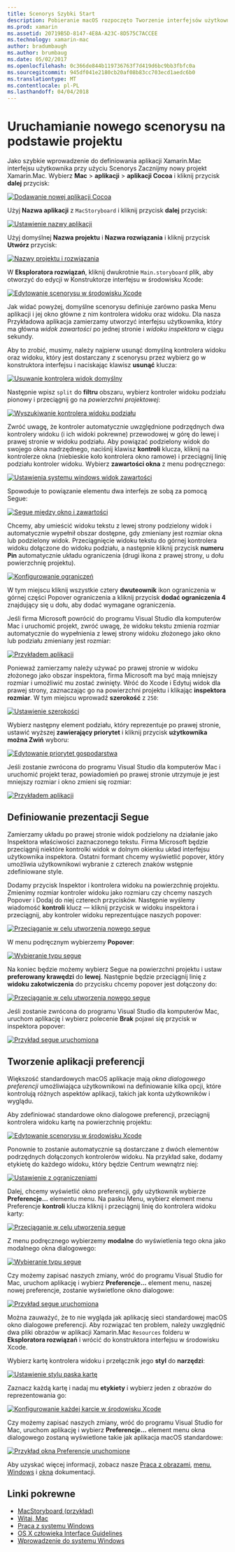 ```yaml
---
title: Scenorys Szybki Start
description: Pobieranie macOS rozpoczęto Tworzenie interfejsów użytkownika za pomocą scenorys.
ms.prod: xamarin
ms.assetid: 20719B5D-8147-4E8A-A23C-8D575C7ACCEE
ms.technology: xamarin-mac
author: bradumbaugh
ms.author: brumbaug
ms.date: 05/02/2017
ms.openlocfilehash: 0c366de844b119736763f7d419d6bc9bb3fbfc0a
ms.sourcegitcommit: 945df041e2180cb20af08b83cc703ecd1aedc6b0
ms.translationtype: MT
ms.contentlocale: pl-PL
ms.lasthandoff: 04/04/2018
---
```

# <a name="starting-a-new-storyboard-based-project"></a>Uruchamianie nowego scenorysu na podstawie projektu

Jako szybkie wprowadzenie do definiowania aplikacji Xamarin.Mac interfejsu użytkownika przy użyciu Scenorys Zacznijmy nowy projekt Xamarin.Mac. Wybierz **Mac** > **aplikacji** > **aplikacji Cocoa** i kliknij przycisk **dalej** przycisk:

[![](quickstart-images/qs01.png "Dodawanie nowej aplikacji Cocoa")](quickstart-images/qs01.png#lightbox)

Użyj **Nazwa aplikacji** z `MacStoryboard` i kliknij przycisk **dalej** przycisk:

[![](quickstart-images/qs02.png "Ustawienie nazwy aplikacji")](quickstart-images/qs02.png#lightbox)

Użyj domyślnej **Nazwa projektu** i **Nazwa rozwiązania** i kliknij przycisk **Utwórz** przycisk:

[![](quickstart-images/qs03.png "Nazwy projektu i rozwiązania")](quickstart-images/qs03.png#lightbox)

W **Eksploratora rozwiązań**, kliknij dwukrotnie `Main.storyboard` plik, aby otworzyć do edycji w Konstruktorze interfejsu w środowisku Xcode:

[![](quickstart-images/qs04.png "Edytowanie scenorysu w środowisku Xcode")](quickstart-images/qs04.png#lightbox)

Jak widać powyżej, domyślne scenorysu definiuje zarówno paska Menu aplikacji i jej okno główne z nim kontrolera widoku oraz widoku. Dla nasza Przykładowa aplikacja zamierzamy utworzyć interfejsu użytkownika, który ma główna _widok zawartości_ po jednej stronie i _widoku inspektora_ w ciągu sekundy.

Aby to zrobić, musimy, należy najpierw usunąć domyślną kontrolera widoku oraz widoku, który jest dostarczany z scenorysu przez wybierz go w konstruktora interfejsu i naciskając klawisz **usunąć** klucza:

[![](quickstart-images/qs05.png "Usuwanie kontrolera widok domyślny")](quickstart-images/qs05.png#lightbox)

Następnie wpisz `split` do **filtru** obszaru, wybierz kontroler widoku podziału pionowy i przeciągnij go na _powierzchni projektowej_:

[![](quickstart-images/qs06.png "Wyszukiwanie kontrolera widoku podziału")](quickstart-images/qs06.png#lightbox)

Zwróć uwagę, że kontroler automatycznie uwzględnione podrzędnych dwa kontrolery widoku (i ich widoki pokrewne) przewodowej w górę do lewej i prawej stronie w widoku podziału. Aby powiązać podzielony widok do swojego okna nadrzędnego, naciśnij klawisz **kontroli** klucza, kliknij na kontrolerze okna (niebieskie koło kontrolera okno ramowe) i przeciągnij linię podziału kontroler widoku. Wybierz **zawartości okna** z menu podręcznego:

[![](quickstart-images/qs07.png "Ustawienia systemu windows widok zawartości")](quickstart-images/qs07.png#lightbox)

Spowoduje to powiązanie elementu dwa interfejs ze sobą za pomocą Segue:

[![](quickstart-images/qs08.png "Segue między okno i zawartości")](quickstart-images/qs08.png#lightbox)

Chcemy, aby umieścić widoku tekstu z lewej strony podzielony widok i automatycznie wypełnił obszar dostępne, gdy zmieniany jest rozmiar okna lub podzielony widok. Przeciągnięcie widoku tekstu do górnej kontrolera widoku dołączone do widoku podziału, a następnie kliknij przycisk **numeru Pin** automatycznie układu ograniczenia (drugi ikona z prawej strony, u dołu powierzchnię projektu).

[![](quickstart-images/qs09.png "Konfigurowanie ograniczeń")](quickstart-images/qs09.png#lightbox)

W tym miejscu kliknij wszystkie cztery **dwuteownik** ikon ograniczenia w górnej części Popover ograniczenia a kliknij przycisk **dodać ograniczenia 4** znajdujący się u dołu, aby dodać wymagane ograniczenia.

Jeśli firma Microsoft powrócić do programu Visual Studio dla komputerów Mac i uruchomić projekt, zwróć uwagę, że widoku tekstu zmienia rozmiar automatycznie do wypełnienia z lewej strony widoku złożonego jako okno lub podziału zmieniany jest rozmiar:

[![](quickstart-images/qs10.png "Przykładem aplikacji")](quickstart-images/qs10.png#lightbox)

Ponieważ zamierzamy należy używać po prawej stronie w widoku złożonego jako obszar inspektora, firma Microsoft ma być mają mniejszy rozmiar i umożliwić mu zostać zwinięty. Wróć do Xcode i Edytuj widok dla prawej strony, zaznaczając go na powierzchni projektu i klikając **inspektora rozmiar**. W tym miejscu wprowadź **szerokość** z `250`:

[![](quickstart-images/qs11.png "Ustawienie szerokości")](quickstart-images/qs11.png#lightbox)

Wybierz następny element podziału, który reprezentuje po prawej stronie, ustawić wyższej **zawierający priorytet** i kliknij przycisk **użytkownika można Zwiń** wyboru:

[![](quickstart-images/qs12.png "Edytowanie priorytet gospodarstwa")](quickstart-images/qs12.png#lightbox)

Jeśli zostanie zwrócona do programu Visual Studio dla komputerów Mac i uruchomić projekt teraz, powiadomień po prawej stronie utrzymuje je jest mniejszy rozmiar i okno zmieni się rozmiar:

[![](quickstart-images/qs13.png "Przykładem aplikacji")](quickstart-images/qs13.png#lightbox)

<a name="Defining-a-Presentation-Segue" />

## <a name="defining-a-presentation-segue"></a>Definiowanie prezentacji Segue

Zamierzamy układu po prawej stronie widok podzielony na działanie jako Inspektora właściwości zaznaczonego tekstu. Firma Microsoft będzie przeciągnij niektóre kontrolki widok w dolnym okienku układ interfejsu użytkownika inspektora. Ostatni formant chcemy wyświetlić popover, który umożliwia użytkownikowi wybranie z czterech znaków wstępnie zdefiniowane style.

Dodamy przycisk Inspektor i kontrolera widoku na powierzchnię projektu. Zmienimy rozmiar kontroler widoku jako rozmiaru czy chcemy naszych Popover i Dodaj do niej czterech przycisków. Następnie wyślemy wiadomość **kontroli** klucz — kliknij przycisk w widoku inspektora i przeciągnij, aby kontroler widoku reprezentujące naszych popover:

[![](quickstart-images/qs14.png "Przeciąganie w celu utworzenia nowego segue")](quickstart-images/qs14.png#lightbox)

W menu podręcznym wybierzemy **Popover**: 

[![](quickstart-images/qs15.png "Wybieranie typu segue")](quickstart-images/qs15.png#lightbox)

Na koniec będzie możemy wybierz Segue na powierzchni projektu i ustaw **preferowany krawędzi** do **lewej**. Następnie będzie przeciągnij linię z **widoku zakotwiczenia** do przycisku chcemy popover jest dołączony do:

[![](quickstart-images/qs16.png "Przeciąganie w celu utworzenia nowego segue")](quickstart-images/qs16.png#lightbox)

Jeśli zostanie zwrócona do programu Visual Studio dla komputerów Mac, uruchom aplikację i wybierz polecenie **Brak** pojawi się przycisk w inspektora popover:

[![](quickstart-images/qs17.png "Przykład segue uruchomiona")](quickstart-images/qs17.png#lightbox)

<a name="Creating-App-Preferences" />

## <a name="creating-app-preferences"></a>Tworzenie aplikacji preferencji

Większość standardowych macOS aplikacje mają _okna dialogowego preferencji_ umożliwiająca użytkownikowi na definiowanie kilka opcji, które kontrolują różnych aspektów aplikacji, takich jak konta użytkowników i wyglądu.

Aby zdefiniować standardowe okno dialogowe preferencji, przeciągnij kontrolera widoku kartę na powierzchnię projektu:

[![](quickstart-images/qs18.png "Edytowanie scenorysu w środowisku Xcode")](quickstart-images/qs18.png#lightbox)

Ponownie to zostanie automatycznie są dostarczane z dwóch elementów podrzędnych dołączonych kontrolerów widoku. Na przykład sake, dodamy etykietę do każdego widoku, który będzie Centrum wewnątrz niej:

[![](quickstart-images/qs19.png "Ustawienie z ograniczeniami")](quickstart-images/qs19.png#lightbox)

Dalej, chcemy wyświetlić okno preferencji, gdy użytkownik wybierze **Preferencje...**  elementu menu. Na pasku Menu, wybierz element menu Preferencje **kontroli** klucza kliknij i przeciągnij linię do kontrolera widoku karty:

[![](quickstart-images/qs20.png "Przeciąganie w celu utworzenia segue")](quickstart-images/qs20.png#lightbox)

Z menu podręcznego wybierzemy **modalne** do wyświetlenia tego okna jako modalnego okna dialogowego:

[![](quickstart-images/qs21.png "Wybieranie typu segue")](quickstart-images/qs21.png#lightbox)

Czy możemy zapisać naszych zmiany, wróć do programu Visual Studio for Mac, uruchom aplikację i wybierz **Preferencje...**  element menu, naszej nowej preferencje, zostanie wyświetlone okno dialogowe:

[![](quickstart-images/qs22.png "Przykład segue uruchomiona")](quickstart-images/qs22.png#lightbox)

Można zauważyć, że to nie wygląda jak aplikację sieci standardowej macOS okno dialogowe preferencji. Aby rozwiązać ten problem, należy uwzględnić dwa pliki obrazów w aplikacji Xamarin.Mac `Resources` folderu w **Eksploratora rozwiązań** i wrócić do konstruktora interfejsu w środowisku Xcode.

Wybierz kartę kontrolera widoku i przełącznik jego **styl** do **narzędzi**: 

[![](quickstart-images/qs23.png "Ustawienie stylu paska kartę")](quickstart-images/qs23.png#lightbox)

Zaznacz każdą kartę i nadaj mu **etykiety** i wybierz jeden z obrazów do reprezentowania go:

[![](quickstart-images/qs24.png "Konfigurowanie każdej karcie w środowisku Xcode")](quickstart-images/qs24.png#lightbox)

Czy możemy zapisać naszych zmiany, wróć do programu Visual Studio for Mac, uruchom aplikację i wybierz **Preferencje...**  element menu okna dialogowego zostaną wyświetlone takie jak aplikacja macOS standardowe:

[![](quickstart-images/qs25.png "Przykład okna Preferencje uruchomione")](quickstart-images/qs25.png#lightbox)

Aby uzyskać więcej informacji, zobacz nasze [Praca z obrazami](~/mac/app-fundamentals/image.md), [menu](~/mac/user-interface/menu.md), [Windows](~/mac/user-interface/window.md) i [okna](~/mac/user-interface/dialog.md) dokumentacji.

## <a name="related-links"></a>Linki pokrewne

- [MacStoryboard (przykład)](https://developer.xamarin.com/samples/mac/MacStoryboard/)
- [Witaj, Mac](~/mac/get-started/hello-mac.md)
- [Praca z systemu Windows](~/mac/user-interface/window.md)
- [OS X człowieka Interface Guidelines](https://developer.apple.com/library/mac/documentation/UserExperience/Conceptual/OSXHIGuidelines/)
- [Wprowadzenie do systemu Windows](https://developer.apple.com/library/mac/documentation/Cocoa/Conceptual/WinPanel/Introduction.html#//apple_ref/doc/uid/10000031-SW1)
